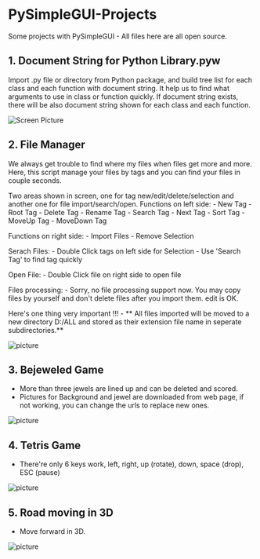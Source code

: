 # PySimpleGUI-Projects
Some projects with PySimpleGUI - All files here are all open source.

## 1. Document String for Python Library.pyw <br>
   Import .py file or directory from Python package, and build tree list for each class and each function with document string.
   It help us to find what arguments to use in class or function quickly.
   If document string exists, there will be also document string shown for each class and each function.
   
![Screen Picture](https://github.com/jason990420/PySimpleGUI-Projects/blob/master/pictures/Document%20String%20for%20Python%20Library.jpg)

## 2. File Manager<br>
   We always get trouble to find where my files when files get more and more.
   Here, this script manage your files by tags and you can find your files in couple seconds.
   
   Two areas shown in screen, one for tag new/edit/delete/selection and another one for file import/search/open.
   Functions on left side:
     - New Tag
     - Root Tag
     - Delete Tag
     - Rename Tag
     - Search Tag
     - Next Tag
     - Sort Tag
     - MoveUp Tag
     - MoveDown Tag
   
   Functions on right side:
     - Import Files
     - Remove Selection
    
   Serach Files:
     - Double Click tags on left side for Selection
     - Use 'Search Tag' to find tag quickly
   
   Open File:
     - Double Click file on right side to open file
   
   Files processing:
     - Sorry, no file processing support now. You may copy files by yourself and don't delete files after you import them. edit is OK.
     
   Here's one thing very important !!!
     - ** All files imported will be moved to a new directory D:/ALL and stored as their extension file name in seperate subdirectories.**
     
![picture](https://github.com/jason990420/PySimpleGUI-Projects/blob/master/pictures/File%20Management%20System.jpg)

## 3. Bejeweled Game<br>
   - More than three jewels are lined up and can be deleted and scored.
   - Pictures for Background and jewel are downloaded from web page, if not working, you can change the urls to replace new ones.
   
![picture](https://github.com/jason990420/PySimpleGUI-Projects/blob/master/pictures/Bejeweled%20Game.jpg)

## 4. Tetris Game<br>
   - There're only 6 keys work, left, right, up (rotate), down, space (drop), ESC (pause)
   
![picture](https://github.com/jason990420/PySimpleGUI-Projects/blob/master/pictures/tetris.jpg)

## 5. Road moving in 3D
   - Move forward in 3D.

![picture](https://github.com/jason990420/PySimpleGUI-Projects/blob/master/pictures/Road_3D.jpg)
